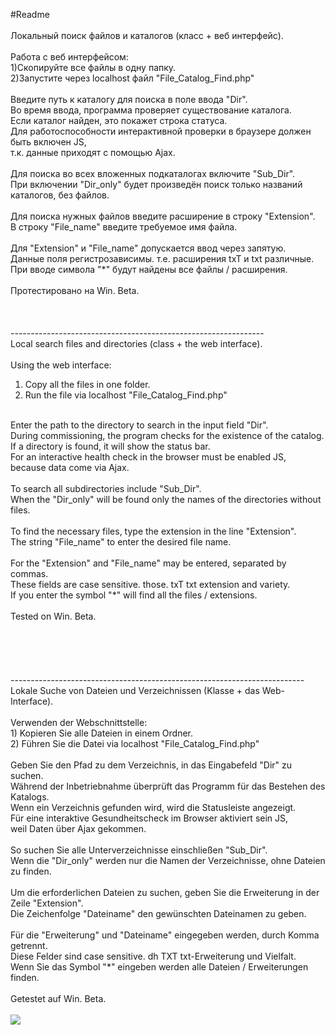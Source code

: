 #Readme<br />
<br />
Локальный поиск файлов и каталогов (класс + веб интерфейс).<br />
<br />
Работа с веб интерфейсом:<br />
1)Скопируйте все файлы в одну папку.<br />
2)Запустите через localhost файл "File_Catalog_Find.php"<br />
<br />
Введите путь к каталогу для поиска в поле ввода "Dir".<br />
Во время ввода, программа проверяет существование каталога.<br />
Если каталог найден, это покажет строка статуса.<br />
Для работоспособности интерактивной проверки в браузере должен быть включен JS,<br />
т.к. данные приходят с помощью Ajax.<br />
<br />
Для поиска во всех вложенных подкаталогах включите "Sub_Dir".<br />
При включении "Dir_only" будет произведён поиск только названий каталогов, без файлов.<br />
<br />
Для поиска нужных файлов введите расширение в строку "Extension".<br />
В строку "File_name" введите требуемое имя файла.<br />
<br />
Для "Extension" и "File_name" допускается ввод через запятую.<br />
Данные поля регистрозависимы. т.е. расширения txT и txt различные.<br />
При вводе символа "*" будут найдены все файлы / расширения.<br />
<br />
Протестировано на Win. Beta.<br />
<br />
<br />
<br />
---------------------------------------------------------------<br />
Local search files and directories (class + the web interface).<br />
<br />
Using the web interface:<br />
1) Copy all the files in one folder.<br />
2) Run the file via localhost "File_Catalog_Find.php"<br />
<br />
Enter the path to the directory to search in the input field "Dir".<br />
During commissioning, the program checks for the existence of the catalog.<br />
If a directory is found, it will show the status bar.<br />
For an interactive health check in the browser must be enabled JS,<br />
because data come via Ajax.<br />
<br />
To search all subdirectories include "Sub_Dir".<br />
When the "Dir_only" will be found only the names of the directories without files.<br />
<br />
To find the necessary files, type the extension in the line "Extension".<br />
The string "File_name" to enter the desired file name.<br />
<br />
For the "Extension" and "File_name" may be entered, separated by commas.<br />
These fields are case sensitive. those. txT txt extension and variety.<br />
If you enter the symbol "*" will find all the files / extensions.<br />
<br />
Tested on Win. Beta.<br />
<br />
<br />
<br />
<br />
<br />
-------------------------------------------------------------------------<br />
Lokale Suche von Dateien und Verzeichnissen (Klasse + das Web-Interface).<br />
<br />
Verwenden der Webschnittstelle:<br />
1) Kopieren Sie alle Dateien in einem Ordner.<br />
2) Führen Sie die Datei via localhost "File_Catalog_Find.php"<br />
<br />
Geben Sie den Pfad zu dem Verzeichnis, in das Eingabefeld "Dir" zu suchen.<br />
Während der Inbetriebnahme überprüft das Programm für das Bestehen des Katalogs.<br />
Wenn ein Verzeichnis gefunden wird, wird die Statusleiste angezeigt.<br />
Für eine interaktive Gesundheitscheck im Browser aktiviert sein JS,<br />
weil Daten über Ajax gekommen.<br />
<br />
So suchen Sie alle Unterverzeichnisse einschließen "Sub_Dir".<br />
Wenn die "Dir_only" werden nur die Namen der Verzeichnisse, ohne Dateien zu finden.<br />
<br />
Um die erforderlichen Dateien zu suchen, geben Sie die Erweiterung in der Zeile "Extension".<br />
Die Zeichenfolge "Dateiname" den gewünschten Dateinamen zu geben.<br />
<br />
Für die "Erweiterung" und "Dateiname" eingegeben werden, durch Komma getrennt.<br />
Diese Felder sind case sensitive. dh TXT txt-Erweiterung und Vielfalt.<br />
Wenn Sie das Symbol "*" eingeben werden alle Dateien / Erweiterungen finden.<br />
<br />
Getestet auf Win. Beta.<br />
<br />



<img src="https://leto7g.storage.yandex.net/rdisk/65fb718f46ac54d8b93419dd8cebb411066c47fe5878b5a51c80e658a6c8cbd3/inf/JauMWNRpDCG1egpOirgd4iFBHbNcS19XkizJw0AWzH7u5Z40NZtdb_DpecrkpfIIRWpND7boYJ4r5b6S5Ky0MQ==?uid=0&filename=1.png&disposition=inline&hash=&limit=0&content_type=image%2Fpng&tknv=v2&rtoken=f0e22665315e3dcab9af0ec4a8867ba1&force_default=no&ycrid=na-98f8418a4c4592ab8eabccf8dc0beab8-downloader5g" />




